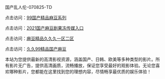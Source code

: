 国产乱人伦-070825-TD

点击访问：<a href="https://heiliaoxwd5i8.pages.dev">99国产精品麻豆系列</a>

点击访问：<a href="https://heiliaowzu4ur.pages.dev">2021国产麻豆剧果冻传媒入口</a>

点击访问：<a href="https://heiliaozj3tjd.pages.dev">麻豆精品久久久一区二区</a>

点击访问：<a href="https://heiliaoe8ajia.pages.dev">久久99精品国产麻豆</a>

本站为您提供最新的高清影视资源，涵盖国产、日韩、欧美等多种类型的影片。所有影片无广告，提供高清画质，流畅播放，保证您享受最好的观影体验。无论您喜欢哪种影片，您都能在这里找到您的理想内容，尽情畅享最优质的娱乐体验！

<span style="display:none;">[Canonical link](https://github.com/bd20250708/bd01 ）</span>
